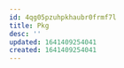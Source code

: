 ```yaml
---
id: 4qg05pzuhpkhaubr0frmf7l
title: Pkg
desc: ''
updated: 1641409254041
created: 1641409254041
---
```



